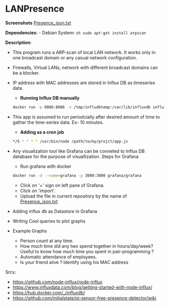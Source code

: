 # LANPresence

**Screenshots**
[Presence_json.txt](Presence_json.txt)

**Dependencies**:
    -   Debian System:
        ```sh
        sudo apt-get install arpscan
        ```
        
**Description**:
-   This program runs a ARP-scan of local LAN network.  It works only in one broadcast domain or any casual network configuration.
-   Firewalls, Virtual LANs, network with different broadcast domains can be a blocker.  
-   IP address with MAC addresses are stored in Influx DB as timeseries data.
    -   **Running Influx DB manually**
    ```sh
    docker run -p 8086:8086 -v /tmp/infludbtemp:/var/lib/influxdb influxdb
    ```
-   This app is assumed to run periodcially after desired amount of time to gather the time-series data. Ex- 10 minutes.
    -   **Adding as a cron job**
    ```sh
    */5 * * * * /usr/bin/node /path/to/my/projct/app.js
    ```
-   Any visualization tool like Grafana can be conneted to Influx DB database for the purpose of visuallization.
    Steps for Grafana
    -   Run grafana with docker
    ```sh
    docker run -d --name=grafana -p 3000:3000 grafana/grafana
    ```
    -   Click on '+' sign on left pane of Grafana.
    -   Click on 'import'.
    -   Upload the file in current repository by the name of [Presence_json.txt](Presence_json.txt)

    

- Adding influx db as Datastore in Grafana
- Writing Cool queries to plot graphs
- Example Graphs
    -   Person count at any time.
    -   How much time did any two spend together in hours/day/week? Useful to know how much time you spent in pair-programming ?
    -   Automatic attendance of employees.
    -   Is your friend alive ? Identify using his MAC address



Srcs:
-   https://github.com/node-influx/node-influx
-   https://www.influxdata.com/blog/getting-started-with-node-influx/
-   https://hub.docker.com/_/influxdb/
-   https://github.com/initialstate/pi-sensor-free-presence-detector/wiki

